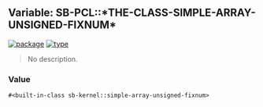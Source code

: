 ## Variable: SB-PCL::\*THE-CLASS-SIMPLE-ARRAY-UNSIGNED-FIXNUM\*
[![package](https://img.shields.io/badge/Package-SB--PCL-5f9ea0.svg?style=social&colorA=999999)](../) [![type](https://img.shields.io/badge/Type-Variable-5f9ea0.svg?style=social&colorA=999999)](../#variable) 

> No description.

### Value
```cl
#<built-in-class sb-kernel::simple-array-unsigned-fixnum>
```
